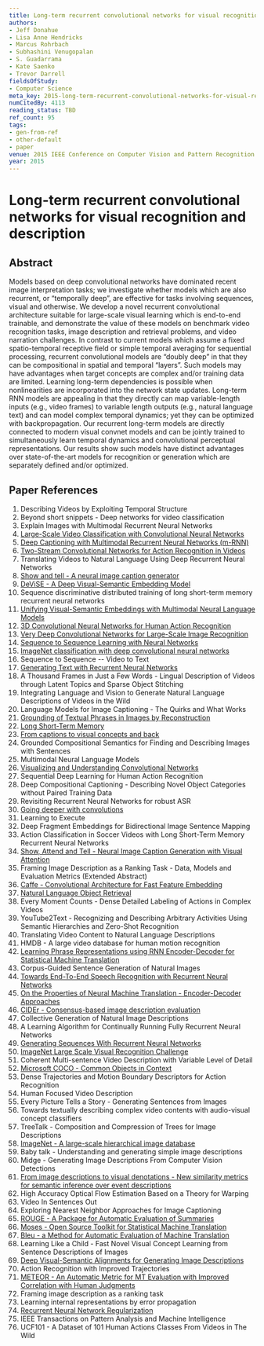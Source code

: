 ```yaml
---
title: Long-term recurrent convolutional networks for visual recognition and description
authors:
- Jeff Donahue
- Lisa Anne Hendricks
- Marcus Rohrbach
- Subhashini Venugopalan
- S. Guadarrama
- Kate Saenko
- Trevor Darrell
fieldsOfStudy:
- Computer Science
meta_key: 2015-long-term-recurrent-convolutional-networks-for-visual-recognition-and-description
numCitedBy: 4113
reading_status: TBD
ref_count: 95
tags:
- gen-from-ref
- other-default
- paper
venue: 2015 IEEE Conference on Computer Vision and Pattern Recognition (CVPR)
year: 2015
---
```


# Long-term recurrent convolutional networks for visual recognition and description

## Abstract

Models based on deep convolutional networks have dominated recent image interpretation tasks; we investigate whether models which are also recurrent, or “temporally deep”, are effective for tasks involving sequences, visual and otherwise. We develop a novel recurrent convolutional architecture suitable for large-scale visual learning which is end-to-end trainable, and demonstrate the value of these models on benchmark video recognition tasks, image description and retrieval problems, and video narration challenges. In contrast to current models which assume a fixed spatio-temporal receptive field or simple temporal averaging for sequential processing, recurrent convolutional models are “doubly deep” in that they can be compositional in spatial and temporal “layers”. Such models may have advantages when target concepts are complex and/or training data are limited. Learning long-term dependencies is possible when nonlinearities are incorporated into the network state updates. Long-term RNN models are appealing in that they directly can map variable-length inputs (e.g., video frames) to variable length outputs (e.g., natural language text) and can model complex temporal dynamics; yet they can be optimized with backpropagation. Our recurrent long-term models are directly connected to modern visual convnet models and can be jointly trained to simultaneously learn temporal dynamics and convolutional perceptual representations. Our results show such models have distinct advantages over state-of-the-art models for recognition or generation which are separately defined and/or optimized.

## Paper References

1. Describing Videos by Exploiting Temporal Structure
2. Beyond short snippets - Deep networks for video classification
3. Explain Images with Multimodal Recurrent Neural Networks
4. [Large-Scale Video Classification with Convolutional Neural Networks](2014-large-scale-video-classification-with-convolutional-neural-networks)
5. [Deep Captioning with Multimodal Recurrent Neural Networks (m-RNN)](2015-deep-captioning-with-multimodal-recurrent-neural-networks-m-rnn)
6. [Two-Stream Convolutional Networks for Action Recognition in Videos](2014-two-stream-convolutional-networks-for-action-recognition-in-videos)
7. Translating Videos to Natural Language Using Deep Recurrent Neural Networks
8. [Show and tell - A neural image caption generator](2015-show-and-tell-a-neural-image-caption-generator)
9. [DeViSE - A Deep Visual-Semantic Embedding Model](2013-devise-a-deep-visual-semantic-embedding-model)
10. Sequence discriminative distributed training of long short-term memory recurrent neural networks
11. [Unifying Visual-Semantic Embeddings with Multimodal Neural Language Models](2014-unifying-visual-semantic-embeddings-with-multimodal-neural-language-models)
12. [3D Convolutional Neural Networks for Human Action Recognition](2013-3d-convolutional-neural-networks-for-human-action-recognition)
13. [Very Deep Convolutional Networks for Large-Scale Image Recognition](2015-very-deep-convolutional-networks-for-large-scale-image-recognition)
14. [Sequence to Sequence Learning with Neural Networks](2014-sequence-to-sequence-learning-with-neural-networks)
15. [ImageNet classification with deep convolutional neural networks](2012-alexnet.md)
16. Sequence to Sequence -- Video to Text
17. [Generating Text with Recurrent Neural Networks](2011-generating-text-with-recurrent-neural-networks)
18. A Thousand Frames in Just a Few Words - Lingual Description of Videos through Latent Topics and Sparse Object Stitching
19. Integrating Language and Vision to Generate Natural Language Descriptions of Videos in the Wild
20. Language Models for Image Captioning - The Quirks and What Works
21. [Grounding of Textual Phrases in Images by Reconstruction](2016-grounding-of-textual-phrases-in-images-by-reconstruction)
22. [Long Short-Term Memory](1997-long-short-term-memory)
23. [From captions to visual concepts and back](2015-from-captions-to-visual-concepts-and-back)
24. Grounded Compositional Semantics for Finding and Describing Images with Sentences
25. Multimodal Neural Language Models
26. [Visualizing and Understanding Convolutional Networks](2014-visualizing-and-understanding-convolutional-networks)
27. Sequential Deep Learning for Human Action Recognition
28. Deep Compositional Captioning - Describing Novel Object Categories without Paired Training Data
29. Revisiting Recurrent Neural Networks for robust ASR
30. [Going deeper with convolutions](2015-going-deeper-with-convolutions)
31. Learning to Execute
32. Deep Fragment Embeddings for Bidirectional Image Sentence Mapping
33. Action Classification in Soccer Videos with Long Short-Term Memory Recurrent Neural Networks
34. [Show, Attend and Tell - Neural Image Caption Generation with Visual Attention](2015-show-attend-and-tell-neural-image-caption-generation-with-visual-attention)
35. Framing Image Description as a Ranking Task - Data, Models and Evaluation Metrics (Extended Abstract)
36. [Caffe - Convolutional Architecture for Fast Feature Embedding](2014-caffe-convolutional-architecture-for-fast-feature-embedding)
37. [Natural Language Object Retrieval](2016-natural-language-object-retrieval)
38. Every Moment Counts - Dense Detailed Labeling of Actions in Complex Videos
39. YouTube2Text - Recognizing and Describing Arbitrary Activities Using Semantic Hierarchies and Zero-Shot Recognition
40. Translating Video Content to Natural Language Descriptions
41. HMDB - A large video database for human motion recognition
42. [Learning Phrase Representations using RNN Encoder-Decoder for Statistical Machine Translation](2014-learning-phrase-representations-using-rnn-encoder-decoder-for-statistical-machine-translation)
43. Corpus-Guided Sentence Generation of Natural Images
44. [Towards End-To-End Speech Recognition with Recurrent Neural Networks](2014-towards-end-to-end-speech-recognition-with-recurrent-neural-networks)
45. [On the Properties of Neural Machine Translation - Encoder-Decoder Approaches](2014-on-the-properties-of-neural-machine-translation-encoder-decoder-approaches)
46. [CIDEr - Consensus-based image description evaluation](2015-cider-consensus-based-image-description-evaluation)
47. Collective Generation of Natural Image Descriptions
48. A Learning Algorithm for Continually Running Fully Recurrent Neural Networks
49. [Generating Sequences With Recurrent Neural Networks](2013-generating-sequences-with-recurrent-neural-networks)
50. [ImageNet Large Scale Visual Recognition Challenge](2015-imagenet-large-scale-visual-recognition-challenge)
51. Coherent Multi-sentence Video Description with Variable Level of Detail
52. [Microsoft COCO - Common Objects in Context](2014-microsoft-coco-common-objects-in-context)
53. Dense Trajectories and Motion Boundary Descriptors for Action Recognition
54. Human Focused Video Description
55. Every Picture Tells a Story - Generating Sentences from Images
56. Towards textually describing complex video contents with audio-visual concept classifiers
57. TreeTalk - Composition and Compression of Trees for Image Descriptions
58. [ImageNet - A large-scale hierarchical image database](2009-imagenet-a-large-scale-hierarchical-image-database)
59. Baby talk - Understanding and generating simple image descriptions
60. Midge - Generating Image Descriptions From Computer Vision Detections
61. [From image descriptions to visual denotations - New similarity metrics for semantic inference over event descriptions](2014-from-image-descriptions-to-visual-denotations-new-similarity-metrics-for-semantic-inference-over-event-descriptions)
62. High Accuracy Optical Flow Estimation Based on a Theory for Warping
63. Video In Sentences Out
64. Exploring Nearest Neighbor Approaches for Image Captioning
65. [ROUGE - A Package for Automatic Evaluation of Summaries](2004-rouge-a-package-for-automatic-evaluation-of-summaries)
66. [Moses - Open Source Toolkit for Statistical Machine Translation](2007-moses-open-source-toolkit-for-statistical-machine-translation)
67. [Bleu - a Method for Automatic Evaluation of Machine Translation](2002-bleu-a-method-for-automatic-evaluation-of-machine-translation)
68. Learning Like a Child - Fast Novel Visual Concept Learning from Sentence Descriptions of Images
69. [Deep Visual-Semantic Alignments for Generating Image Descriptions](2017-deep-visual-semantic-alignments-for-generating-image-descriptions)
70. Action Recognition with Improved Trajectories
71. [METEOR - An Automatic Metric for MT Evaluation with Improved Correlation with Human Judgments](2005-meteor-an-automatic-metric-for-mt-evaluation-with-improved-correlation-with-human-judgments)
72. Framing image description as a ranking task
73. Learning internal representations by error propagation
74. [Recurrent Neural Network Regularization](2014-recurrent-neural-network-regularization)
75. IEEE Transactions on Pattern Analysis and Machine Intelligence
76. UCF101 - A Dataset of 101 Human Actions Classes From Videos in The Wild
